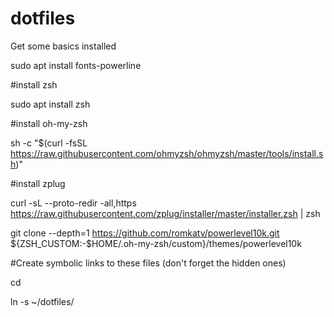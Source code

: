 # dotfiles

Get some basics installed

sudo apt install fonts-powerline

#install zsh

sudo apt install zsh

#install oh-my-zsh

sh -c "$(curl -fsSL https://raw.githubusercontent.com/ohmyzsh/ohmyzsh/master/tools/install.sh)"

#install zplug

curl -sL --proto-redir -all,https https://raw.githubusercontent.com/zplug/installer/master/installer.zsh | zsh

git clone --depth=1 https://github.com/romkatv/powerlevel10k.git ${ZSH_CUSTOM:-$HOME/.oh-my-zsh/custom}/themes/powerlevel10k

#Create symbolic links to these files (don't forget the hidden ones)

cd <file location>

ln -s ~/dotfiles/<filename> <filename>
